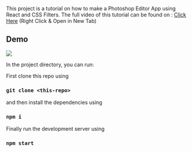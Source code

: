 This project is a tutorial on how to make a Photoshop Editor App using React and CSS Filters. The full video of this tutorial can be found on : <a href="https://youtu.be/QjV0M4P61JI">Click Here</a> (Right Click & Open in New Tab)

## Demo

<img src="public/ReactphotoshopApp.gif">

In the project directory, you can run:

First clone this repo using
### `git clone <this-repo>`

and then install the dependencies using
### `npm i`

Finally run the development server using
### `npm start`